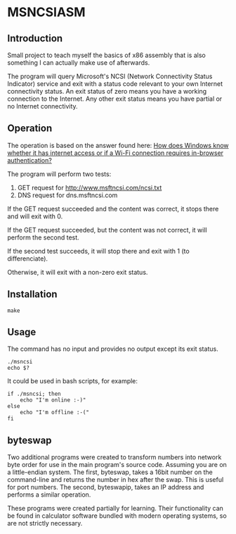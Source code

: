 # MSNCSIASM

## Introduction

Small project to teach myself the basics of x86 assembly that is also something
I can actually make use of afterwards.

The program will query Microsoft's NCSI (Network Connectivity Status Indicator)
service and exit with a status code relevant to your own Internet connectivity
status.  An exit status of zero means you have a working connection to the
Internet. Any other exit status means you have partial or no Internet
connectivity.

## Operation

The operation is based on the answer found here: [How does Windows know whether
it has internet access or if a Wi-Fi connection requires in-browser
authentication?](http://superuser.com/questions/277923/how-does-windows-know-whether-it-has-internet-access-or-if-a-wi-fi-connection-re)

The program will perform two tests:

1. GET request for http://www.msftncsi.com/ncsi.txt
2. DNS request for dns.msftncsi.com

If the GET request succeeded and the content was correct, it stops there and
will exit with 0.

If the GET request succeeded, but the content was not correct, it will perform
the second test.

If the second test succeeds, it will stop there and exit with 1 (to
differenciate).

Otherwise, it will exit with a non-zero exit status.

## Installation

    make

## Usage

The command has no input and provides no output except its exit status.

    ./msncsi
    echo $?

It could be used in bash scripts, for example:

    if ./msncsi; then
        echo "I'm online :-)"
    else
        echo "I'm offline :-("
    fi

## byteswap

Two additional programs were created to transform numbers into network byte
order for use in the main program's source code. Assuming you are on a
little-endian system. The first, byteswap, takes a 16bit number on the
command-line and returns the number in hex after the swap. This is useful for
port numbers. The second, byteswapip, takes an IP address and performs a
similar operation.

These programs were created partially for learning. Their functionality can be
found in calculator software bundled with modern operating systems, so are not
strictly necessary.
